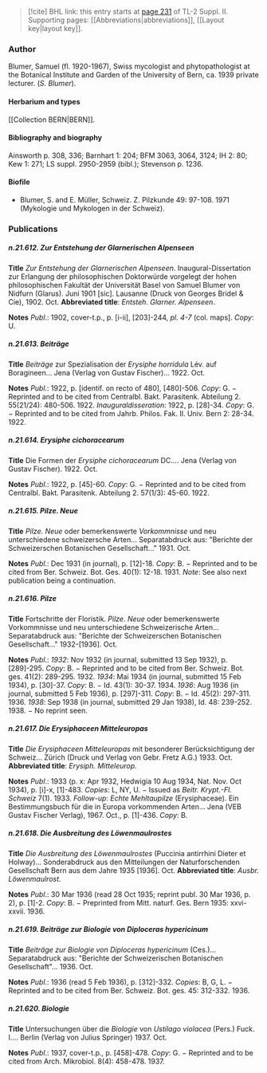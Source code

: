 > [!cite] BHL link: this entry starts at [page 231](https://www.biodiversitylibrary.org/item/103859#page/241/mode/1up) of TL-2 Suppl. II.
> Supporting pages: [[Abbreviations|abbreviations]], [[Layout key|layout key]].

### Author

Blumer, Samuel (fl. 1920-1967), Swiss mycologist and phytopathologist at the Botanical Institute and Garden of the University of Bern, ca. 1939 private lecturer. (*S. Blumer*).

#### Herbarium and types

[[Collection BERN|BERN]].

#### Bibliography and biography

Ainsworth p. 308, 336; Barnhart 1: 204; BFM 3063, 3064, 3124; IH 2: 80; Kew 1: 271; LS suppl. 2950-2959 (bibl.); Stevenson p. 1236.

#### Biofile

- Blumer, S. and E. Müller, Schweiz. Z. Pilzkunde 49: 97-108. 1971 (Mykologie und Mykologen in der Schweiz).

### Publications

##### n.21.612. Zur Entstehung der Glarnerischen Alpenseen

**Title**
*Zur Entstehung der Glarnerischen Alpenseen*. Inaugural-Dissertation zur Erlangung der philosophischen Doktorwürde vorgelegt der hohen philosophischen Fakultät der Universität Basel von Samuel Blumer von Nidfurn (Glarus). Juni 1901 \[sic\]. Lausanne (Druck von Georges Bridel & Cie), 1902. Oct.
**Abbreviated title**: *Entsteh. Glarner. Alpenseen*.

**Notes**
*Publ*.: 1902, cover-t.p., p. \[i-ii\], \[203\]-244, *pl. 4-7* (col. maps\]. *Copy*: U.

##### n.21.613. Beiträge

**Title**
*Beiträge* zur Spezialisation der *Erysiphe horridula* Lév. auf Boragineen... Jena (Verlag von Gustav Fischer)... 1922. Oct.

**Notes**
*Publ*.: 1922, p. \[identif. on recto of 480\], \[480\]-506. *Copy*: G. − Reprinted and to be cited from Centralbl. Bakt. Parasitenk. Abteilung 2. 55(21/24): 480-506. 1922.
*Inauguraldisseration*: 1922, p. \[28\]-34. *Copy*: G. − Reprinted and to be cited from Jahrb. Philos. Fak. II. Univ. Bern 2: 28-34. 1922.

##### n.21.614. Erysiphe cichoracearum

**Title**
Die Formen der *Erysiphe cichoracearum* DC.... Jena (Verlag von Gustav Fischer). 1922. Oct.

**Notes**
*Publ*.: 1922, p. \[45\]-60. *Copy*: G. − Reprinted and to be cited from Centralbl. Bakt. Parasitenk. Abteilung 2. 57(1/3): 45-60. 1922.

##### n.21.615. Pilze. Neue

**Title**
*Pilze. Neue* oder bemerkenswerte *Vorkommnisse* und neu unterschiedene schweizersche Arten... Separatabdruck aus: "Berichte der Schweizerschen Botanischen Gesellschaft..." 1931. Oct.

**Notes**
*Publ*.: Dec 1931 (in journal), p. \[12\]-18. *Copy*: B. − Reprinted and to be cited from Ber. Schweiz. Bot. Ges. 40(1): 12-18. 1931.
*Note*: See also next publication being a continuation.

##### n.21.616. Pilze

**Title**
Fortschritte der Floristik. *Pilze*. *Neue* oder bemerkenswerte Vorkommnisse und neu unterschiedene Schweizerische Arten... Separatabdruck aus: "Berichte der Schweizerschen Botanischen Gesellschaft..." 1932-\[1936\]. Oct.

**Notes**
*Publ*.: *1932*: Nov 1932 (in journal, submitted 13 Sep 1932), p. \[289\]-295. *Copy*: B. − Reprinted and to be cited from Ber. Schweiz. Bot. ges. 41(2): 289-295. 1932.
*1934*: Mai 1934 (in journal, submitted 15 Feb 1934), p. \[30\]-37. *Copy*: B. − Id. 43(1): 30-37. 1934.
*1936*: Aug 1936 (in journal, submitted 5 Feb 1936), p. \[297\]-311. *Copy*: B. − Id. 45(2): 297-311. 1936.
*1938*: Sep 1938 (in journal, submitted 29 Jan 1938), Id. 48: 239-252. 1938. − No reprint seen.

##### n.21.617. Die Erysiphaceen Mitteleuropas

**Title**
*Die Erysiphaceen Mitteleuropas* mit besonderer Berücksichtigung der Schweiz... Zürich (Druck und Verlag von Gebr. Fretz A.G.) 1933. Oct.
**Abbreviated title**: *Erysiph. Mitteleurop.*

**Notes**
*Publ*.: 1933 (p. x: Apr 1932, Hedwigia 10 Aug 1934, Nat. Nov. Oct 1934), p. \[i\]-x, \[1\]-483.
*Copies*: L, NY, U. − Issued as *Beitr. Krypt.-Fl. Schweiz* 7(1). 1933.
*Follow-up*: *Echte Mehltaupilze* (Erysiphaceae). Ein Bestimmungsbuch für die in Europa vorkommenden Arten... Jena (VEB Gustav Fischer Verlag), 1967. Oct., p. \[1\]-436. *Copy*: B.

##### n.21.618. Die Ausbreitung des Löwenmaulrostes

**Title**
*Die Ausbreitung des Löwenmaulrostes* (Puccinia antirrhini Dieter et Holway)... Sonderabdruck aus den Mitteilungen der Naturforschenden Gesellschaft Bern aus dem Jahre 1935 \[1936\]. Oct.
**Abbreviated title**: *Ausbr. Löwenmaulrost.*

**Notes**
*Publ*.: 30 Mar 1936 (read 28 Oct 1935; reprint publ. 30 Mar 1936, p. 2), p. \[1\]-2. *Copy*: B. − Preprinted from Mitt. naturf. Ges. Bern 1935: xxvi-xxvii. 1936.

##### n.21.619. Beiträge zur Biologie von Diploceras hypericinum

**Title**
*Beiträge zur Biologie von Diploceras hypericinum* (Ces.)... Separatabdruck aus: "Berichte der Schweizerischen Botanischen Gesellschaft"... 1936. Oct.

**Notes**
*Publ*.: 1936 (read 5 Feb 1936), p. \[312\]-332. *Copies*: B, G, L. − Reprinted and to be cited from Ber. Schweiz. Bot. ges. 45: 312-332. 1936.

##### n.21.620. Biologie

**Title**
Untersuchungen über die *Biologie* von *Ustilago violacea* (Pers.) Fuck. I.... Berlin (Verlag von Julius Springer) 1937. Oct.

**Notes**
*Publ*.: 1937, cover-t.p., p. \[458\]-478. *Copy*: G. − Reprinted and to be cited from Arch. Mikrobiol. 8(4): 458-478. 1937.

